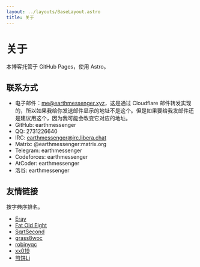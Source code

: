 ```yaml
---
layout: ../layouts/BaseLayout.astro
title: 关于
---
```


# 关于

本博客托管于 GitHub Pages，使用 Astro。

## 联系方式

- 电子邮件：me@earthmessenger.xyz，这是通过 Cloudflare 邮件转发实现的，所以如果我给你发送邮件显示的地址不是这个。但是如果要给我发邮件还是建议用这个，因为我可能会改变它对应的地址。
- GitHub: earthmessenger
- QQ: 2731226640
- IRC: earthmessenger@irc.libera.chat
- Matrix: @earthmessenger:matrix.org
- Telegram: earthmessenger
- Codeforces: earthmessenger
- AtCoder: earthmessenger
- 洛谷: earthmessenger

## 友情链接

按字典序排名。

- [Eray](//xxeray.gitlab.io/)
- [Fat Old Eight](//fat-old-eight.github.io/)
- [SqrtSecond](//www.cnblogs.com/SqrtSecond)
- [grass8woc](//www.cnblogs.com/cwhfy/)
- [robinyqc](//robinyqc.cn)
- [xx019](//www.cnblogs.com/xx019/)
- [煎饼Li](//www.cnblogs.com/GTGumiiL/)